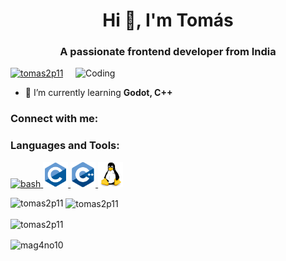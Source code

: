 
  <h1 align="center">Hi 👋, I'm Tomás</h1>
<h3 align="center">A passionate frontend developer from India</h3>

<img align="right" alt="Coding" width="400" src="https://media.tenor.com/44W7Kpj5yOcAAAAC/8bit.gif"> 

<p align="left"> <a href="https://github.com/ryo-ma/github-profile-trophy"><img src="https://github-profile-trophy.vercel.app/?username=tomas2p11" alt="tomas2p11" /></a> </p>

- 🌱 I’m currently learning **Godot, C++**

<h3 align="left">Connect with me:</h3>
<p align="left">
</p>

<h3 align="left">Languages and Tools:</h3>
<p align="left"> <a href="https://www.gnu.org/software/bash/" target="_blank" rel="noreferrer"> <img src="https://www.vectorlogo.zone/logos/gnu_bash/gnu_bash-icon.svg" alt="bash" width="40" height="40"/> </a> <a href="https://www.cprogramming.com/" target="_blank" rel="noreferrer"> <img src="https://raw.githubusercontent.com/devicons/devicon/master/icons/c/c-original.svg" alt="c" width="40" height="40"/> </a> <a href="https://www.w3schools.com/cpp/" target="_blank" rel="noreferrer"> <img src="https://raw.githubusercontent.com/devicons/devicon/master/icons/cplusplus/cplusplus-original.svg" alt="cplusplus" width="40" height="40"/> </a> <a href="https://www.linux.org/" target="_blank" rel="noreferrer"> <img src="https://raw.githubusercontent.com/devicons/devicon/master/icons/linux/linux-original.svg" alt="linux" width="40" height="40"/> </a> </p>

<p><img align="left" src="https://github-readme-stats.vercel.app/api/top-langs?username=tomas2p11&show_icons=true&theme=highcontrast&hide_border=true&locale=es&layout=compact" alt="tomas2p11" /></p>

<p>&nbsp;<img align="center" src="https://github-readme-stats.vercel.app/api?username=tomas2p11&show_icons=true&theme=highcontrast&hide_border=true&locale=es" alt="tomas2p11" /></p>

<p><img align="center" src="https://github-readme-streak-stats.herokuapp.com/?user=tomas2p11&theme=highcontrast" alt="tomas2p11" /></p>

 <p><img align="center" src="https://github-readme-stats.vercel.app/api/top-langs?username=mag4no10&show_icons=true&locale=en&layout=compact&theme=transparent" alt="mag4no10" /></p>
